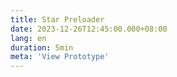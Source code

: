 ```yaml
---
title: Star Preloader
date: 2023-12-26T12:45:00.000+08:00
lang: en
duration: 5min
meta: 'View Prototype'
---
```


<Title />

<StarPreloader />
